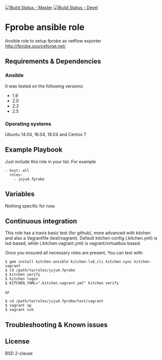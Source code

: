 [![Build Status - Master](https://travis-ci.org/juju4/ansible-fprobe.svg?branch=master)](https://travis-ci.org/juju4/ansible-fprobe)
[![Build Status - Devel](https://travis-ci.org/juju4/ansible-fprobe.svg?branch=devel)](https://travis-ci.org/juju4/ansible-fprobe/branches)
# Fprobe ansible role

Ansible role to setup fprobe as netflow exporter
http://fprobe.sourceforge.net/

## Requirements & Dependencies

### Ansible
It was tested on the following versions:
 * 1.9
 * 2.0
 * 2.2
 * 2.5

### Operating systems

Ubuntu 14.04, 16.04, 18.04 and Centos 7

## Example Playbook

Just include this role in your list.
For example

```
- host: all
  roles:
    - juju4.fprobe
```

## Variables

Nothing specific for now.

## Continuous integration

This role has a travis basic test (for github), more advanced with kitchen and also a Vagrantfile (test/vagrant).
Default kitchen config (.kitchen.yml) is lxd-based, while (.kitchen.vagrant.yml) is vagrant/virtualbox based.

Once you ensured all necessary roles are present, You can test with:
```
$ gem install kitchen-ansible kitchen-lxd_cli kitchen-sync kitchen-vagrant
$ cd /path/to/roles/juju4.fprobe
$ kitchen verify
$ kitchen login
$ KITCHEN_YAML=".kitchen.vagrant.yml" kitchen verify
```
or
```
$ cd /path/to/roles/juju4.fprobe/test/vagrant
$ vagrant up
$ vagrant ssh
```

## Troubleshooting & Known issues


## License

BSD 2-clause

